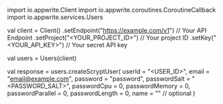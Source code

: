 import io.appwrite.Client
import io.appwrite.coroutines.CoroutineCallback
import io.appwrite.services.Users

val client = Client()
    .setEndpoint("https://example.com/v1") // Your API Endpoint
    .setProject("<YOUR_PROJECT_ID>") // Your project ID
    .setKey("<YOUR_API_KEY>") // Your secret API key

val users = Users(client)

val response = users.createScryptUser(
    userId = "<USER_ID>",
    email = "email@example.com",
    password = "password",
    passwordSalt = "<PASSWORD_SALT>",
    passwordCpu = 0,
    passwordMemory = 0,
    passwordParallel = 0,
    passwordLength = 0,
    name = "<NAME>" // optional
)
